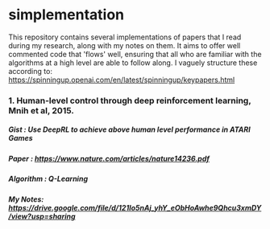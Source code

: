 # simplementation
This repository contains several implementations of papers that I read during my research, along with my notes on them. It aims to offer well commented code that 'flows' well, ensuring that all who are familiar with the algorithms at a high level are able to follow along. I vaguely structure these according to: https://spinningup.openai.com/en/latest/spinningup/keypapers.html

### 1. Human-level control through deep reinforcement learning, Mnih et al, 2015.
##### Gist : Use DeepRL to achieve above human level performance in ATARI Games
##### Paper : https://www.nature.com/articles/nature14236.pdf
##### Algorithm : Q-Learning
##### My Notes: https://drive.google.com/file/d/121Io5nAj_yhY_eObHoAwhe9Qhcu3xmDY/view?usp=sharing

